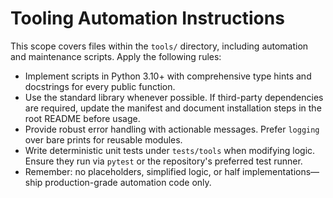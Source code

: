 # Tooling Automation Instructions

This scope covers files within the `tools/` directory, including automation and maintenance
scripts. Apply the following rules:

- Implement scripts in Python 3.10+ with comprehensive type hints and docstrings for every
  public function.
- Use the standard library whenever possible. If third-party dependencies are required, update
  the manifest and document installation steps in the root README before usage.
- Provide robust error handling with actionable messages. Prefer `logging` over bare prints for
  reusable modules.
- Write deterministic unit tests under `tests/tools` when modifying logic. Ensure they run via
  `pytest` or the repository's preferred test runner.
- Remember: no placeholders, simplified logic, or half implementations—ship production-grade
  automation code only.
